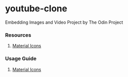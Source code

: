 # youtube-clone

Embedding Images and Video Project by The Odin Project

### Resources

1. [Material Icons](https://material.io/resources/icons/)

### Usage Guide

1. [Material Icons](http://google.github.io/material-design-icons/)
